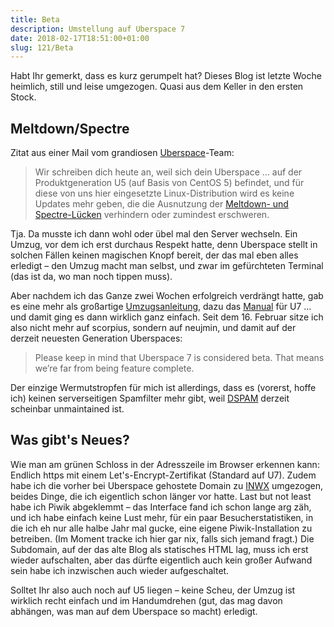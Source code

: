 ```yaml
---
title: Beta
description: Umstellung auf Uberspace 7
date: 2018-02-17T18:51:00+01:00
slug: 121/Beta
---
```


Habt Ihr gemerkt, dass es kurz gerumpelt hat? Dieses Blog ist letzte Woche heimlich, still und leise umgezogen. Quasi aus dem Keller in den ersten Stock.

## Meltdown/Spectre

Zitat aus einer Mail vom grandiosen [Uberspace](https://uberspace.de)\-Team:

> Wir schreiben dich heute an, weil sich dein Uberspace … auf der Produktgeneration U5 (auf Basis von CentOS 5) befindet, und für diese von uns hier eingesetzte Linux-Distribution wird es keine Updates mehr geben, die die Ausnutzung der [Meltdown- und Spectre-Lücken](https://meltdownattack.com) verhindern oder zumindest erschweren.

Tja. Da musste ich dann wohl oder übel mal den Server wechseln. Ein Umzug, vor dem ich erst durchaus Respekt hatte, denn Uberspace stellt in solchen Fällen keinen magischen Knopf bereit, der das mal eben alles erledigt – den Umzug macht man selbst, und zwar im gefürchteten Terminal (das ist da, wo man noch tippen muss).

Aber nachdem ich das Ganze zwei Wochen erfolgreich verdrängt hatte, gab es eine mehr als großartige [Umzugsanleitung](https://wiki.uberspace.de/uberspace2uberspace), dazu das [Manual](https://manual.uberspace.de/en/) für U7 … und damit ging es dann wirklich ganz einfach. Seit dem 16. Februar sitze ich also nicht mehr auf scorpius, sondern auf neujmin, und damit auf der derzeit neuesten Generation Uberspaces:

> Please keep in mind that Uberspace 7 is considered beta. That means we’re far from being feature complete.

Der einzige Wermutstropfen für mich ist allerdings, dass es (vorerst, hoffe ich) keinen serverseitigen Spamfilter mehr gibt, weil [DSPAM](http://dspam.sourceforge.net) derzeit scheinbar unmaintained ist.

## Was gibt's Neues?

Wie man am grünen Schloss in der Adresszeile im Browser erkennen kann: Endlich https mit einem Let's-Encrypt-Zertifikat (Standard auf U7). Zudem habe ich die vorher bei Uberspace gehostete Domain zu [INWX](https://www.inwx.de) umgezogen, beides Dinge, die ich eigentlich schon länger vor hatte. Last but not least habe ich Piwik abgeklemmt – das Interface fand ich schon lange arg zäh, und ich habe einfach keine Lust mehr, für ein paar Besucherstatistiken, in die ich eh nur alle halbe Jahr mal gucke, eine eigene Piwik-Installation zu betreiben. (Im Moment tracke ich hier gar nix, falls sich jemand fragt.) Die Subdomain, auf der das alte Blog als statisches HTML lag, muss ich erst wieder aufschalten, aber das dürfte eigentlich auch kein großer Aufwand sein habe ich inzwischen auch wieder aufgeschaltet.

Solltet Ihr also auch noch auf U5 liegen – keine Scheu, der Umzug ist wirklich recht einfach und im Handumdrehen (gut, das mag davon abhängen, was man auf dem Uberspace so macht) erledigt.
